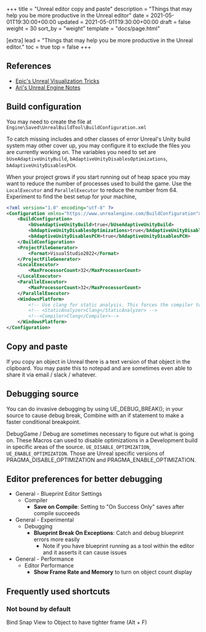+++
title = "Unreal editor copy and paste"
description = "Things that may help you be more productive in the Unreal editor"
date = 2021-05-01T19:30:00+00:00
updated = 2021-05-01T19:30:00+00:00
draft = false
weight = 30
sort_by = "weight"
template = "docs/page.html"

[extra]
lead = "Things that may help you be more productive in the Unreal editor."
toc = true
top = false
+++

## References

* [Epic's Unreal Visualization Tricks](https://docs.unrealengine.com/5.3/en-US/visual-studio-tips-and-tricks-in-unreal-engine/)
* [Ari's Unreal Engine Notes](https://flassari.notion.site/Ari-s-Unreal-Engine-Notes-1a75e43f4014464984d4fae0617e5cef)

## Build configuration

You may need to create the file at ```Engine\Saved\UnrealBuildTool\BuildConfiguration.xml```

To catch missing includes and other classes of error Unreal's Unity build system may other cover up, you may configure it to exclude the files you are currently working on.  The variables you need to set are ```bUseAdaptiveUnityBuild```, ```bAdaptiveUnityDisablesOptimizations```, ```bAdaptiveUnityDisablesPCH```.

When your project grows if you start running out of heap space you may want to reduce the number of processes used to build the game.  Use the ```LocalExecutor``` and ```ParallelExecutor``` to reduce the number from 64.  Experiment to find the best setup for your machine,

```xml
<?xml version="1.0" encoding="utf-8" ?>
<Configuration xmlns="https://www.unrealengine.com/BuildConfiguration">
	<BuildConfiguration>
		<bUseAdaptiveUnityBuild>true</bUseAdaptiveUnityBuild>
		<bAdaptiveUnityDisablesOptimizations>true</bAdaptiveUnityDisablesOptimizations>
		<bAdaptiveUnityDisablesPCH>true</bAdaptiveUnityDisablesPCH>
	</BuildConfiguration>
    <ProjectFileGenerator>
        <Format>VisualStudio2022</Format>
	</ProjectFileGenerator>
    <LocalExecutor>
		<MaxProcessorCount>32</MaxProcessorCount>
	</LocalExecutor>
	<ParallelExecutor>
		<MaxProcessorCount>32</MaxProcessorCount>
	</ParallelExecutor>
	<WindowsPlatform>
		<!-- Use clang for static analysis. This forces the compiler to clang. Seems to be only way? -->
		<!-- <StaticAnalyzer>Clang</StaticAnalyzer> -->
		<!--<Compiler>Clang</Compiler>-->
	</WindowsPlatform>
</Configuration>
```

## Copy and paste

If you copy an object in Unreal there is a text version of that object in the clipboard.  You may paste this to notepad and are sometimes even able to share it via email / slack / whatever.

## Debugging source

You can do invasive debugging by using UE_DEBUG_BREAK(); in your source to cause debug break,  Combine with an if statement to make a faster conditional breakpoint.

DebugGame / Debug are sometimes necessary to figure out what is going on.  These Macros can used to disable optimizations in a Development build in specific areas of the source.  ```UE_DISABLE_OPTIMIZATION```, ```UE_ENABLE_OPTIMIZATION```.  Those are Unreal specific versions of PRAGMA_DISABLE_OPTIMIZATION and PRAGMA_ENABLE_OPTIMIZATION.

## Editor preferences for better debugging

* General - Blueprint Editor Settings
  * Compiler
    * **Save on Compile**: Setting to "On Success Only" saves after compile succeeds
* General - Experimental
  * Debugging
    * **Blueprint Break On Exceptions**: Catch and debug blueprint errors more easily
      * Note if you have blueprint running as a tool within the editor and it asserts it can cause issues
* General - Performance
  * Editor Performance
    * **Show Frame Rate and Memory** to turn on object count display

## Frequently used shortcuts

### Not bound by default

Bind Snap View to Object to have tighter frame (Alt + F)
